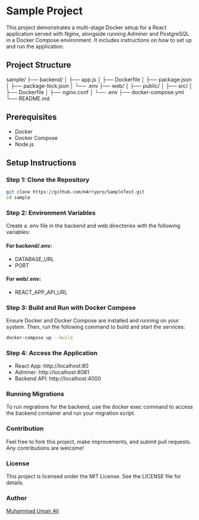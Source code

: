 # Sample Project

This project demonstrates a multi-stage Docker setup for a React application served with Nginx, alongside running Adminer and PostgreSQL in a Docker Compose environment. It includes instructions on how to set up and run the application.

## Project Structure
sample/
├── backend/
│ ├── app.js
│ ├── Dockerfile
│ ├── package.json
│ ├── package-lock.json
│ └── .env
├── web/
│ ├── public/
│ ├── src/
│ ├── Dockerfile
│ ├── nginx.conf
│ └── .env
├── docker-compose.yml
└── README.md

## Prerequisites

- Docker
- Docker Compose
- Node.js

## Setup Instructions

### Step 1: Clone the Repository

```sh
git clone https://github.com/m4rrypro/SampleTest.git
cd sample
```

### Step 2: Environment Variables
Create a .env file in the backend and web directories with the following variables:

#### For backend/.env:

- DATABASE_URL
- PORT
#### For web/.env:
- REACT_APP_API_URL
### Step 3: Build and Run with Docker Compose
Ensure Docker and Docker Compose are installed and running on your system. Then, run the following command to build and start the services:
```sh
docker-compose up --build
```
### Step 4: Access the Application
- React App: http://localhost:80
- Adminer: http://localhost:8081
- Backend API: http://localhost:4000

### Running Migrations
To run migrations for the backend, use the docker exec command to access the backend container and run your migration script.

### Contribution
Feel free to fork this project, make improvements, and submit pull requests. Any contributions are welcome!

### License
This project is licensed under the MIT License. See the LICENSE file for details.

### Author
[Muhammad Umair Ali](https://github.com/m4rrypro)
